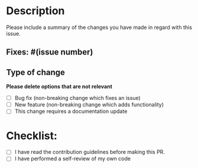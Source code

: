 # Description

Please include a summary of the changes you have made in regard with this issue. 

<!-- Replace the "(issue number)" text with your issue number. For example: Fixes: #3  -->
## Fixes: #(issue number) 

## Type of change

**Please delete options that are not relevant**

-   [ ] Bug fix (non-breaking change which fixes an issue)
-   [ ] New feature (non-breaking change which adds functionality)
-   [ ] This change requires a documentation update

# Checklist:

-   [ ] I have read the contribution guidelines before making this PR.
-   [ ] I have performed a self-review of my own code
